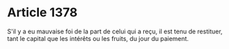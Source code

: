 # Article 1378

S'il y a eu mauvaise foi de la part de celui qui a reçu, il est tenu de restituer, tant le capital que les intérêts ou les fruits, du jour du paiement.